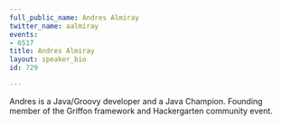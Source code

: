 ```yaml
---
full_public_name: Andres Almiray
twitter_name: aalmiray
events:
- 6517
title: Andres Almiray
layout: speaker_bio
id: 729

---
```

Andres is a Java/Groovy developer and a Java Champion. Founding member of the Griffon framework and Hackergarten community event.